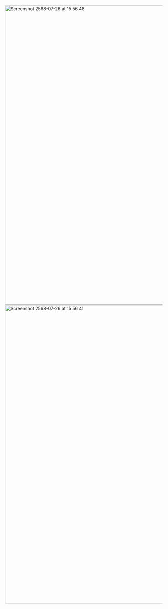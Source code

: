 <img width="1919" height="956" alt="Screenshot 2568-07-26 at 15 56 48" src="https://github.com/user-attachments/assets/127d14c9-5e4d-41d2-97c7-6d1d88decbcc" />
<img width="1918" height="953" alt="Screenshot 2568-07-26 at 15 56 41" src="https://github.com/user-attachments/assets/0911fb50-ef68-4607-93e6-41a5e7a30bf0" />
